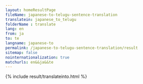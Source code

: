 ```yaml
---
layout: homeResultPage
fileName: japanese-to-telugu-sentence-translation
translatein: japanese_to_telugu
folderName : translate
lang: en
from: ja
to: te
langname: japanese-to
permalink: /japanese-to-telugu-sentence-translation/result
sitemap: false
nointernationalization: true
matchurls: en&&ja&&te
---
```

{% include result/translateinto.html %}

<script src="/js/result/translation.js" data-foldername="{{page.folderName}}" data-lang="{{page.lang}}"></script>
